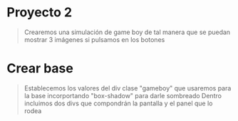 # Proyecto 2
> Crearemos una simulación de game boy de tal manera que se puedan mostrar 3 imágenes si pulsamos en los botones
# Crear base
> Establecemos los valores del div clase "gameboy" que usaremos para la base incorportando  "box-shadow" para darle sombreado
> Dentro incluimos dos divs que compondrán la pantalla y el panel que lo rodea